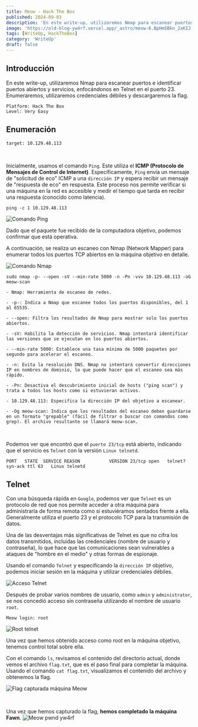 ```yaml
---
title: Meow - Hack The Box
published: 2024-09-03
description: 'En este write-up, utilizaremos Nmap para escanear puertos e identificar puertos abiertos y servicios, enfocándonos en Telnet en el puerto 23. Enumeraremos, utilizaremos credenciales débiles y descargaremos la flag'
image: 'https://old-blog-yw4rf.vercel.app/_astro/meow-6.BpHm5Bkn_2aKIJ.webp'
tags: [WriteUp, HackTheBox]
category: 'WriteUp'
draft: false 
---
```


## Introducción

En este write-up, utilizaremos Nmap para escanear puertos e identificar puertos abiertos y servicios, enfocándonos en Telnet en el puerto 23. Enumeraremos, utilizaremos credenciales débiles y descargaremos la flag.

```
Platform: Hack The Box
Level: Very Easy
```

## Enumeración
```
target: 10.129.48.113  
```
<br>

Inicialmente, usamos el comando `Ping`. Este utiliza el **ICMP (Protocolo de Mensajes de Control de Internet)**. Específicamente, `Ping` envía un mensaje de "solicitud de eco" ICMP a una `dirección IP` y espera recibir un mensaje de "respuesta de eco" en respuesta. Este proceso nos permite verificar si una máquina en la red es accesible y medir el tiempo que tarda en recibir una respuesta (conocido como latencia).

`ping -c 1 10.129.48.113`

![Comando Ping](https://old-blog-yw4rf.vercel.app/_astro/meow-1.DiLmyByw_ZauPr8.webp)

Dado que el paquete fue recibido de la computadora objetivo, podemos confirmar que está operativa.

A continuación, se realiza un escaneo con Nmap (Network Mapper) para enumerar todos los puertos TCP abiertos en la máquina objetivo en detalle.

![Comando Nmap](https://old-blog-yw4rf.vercel.app/_astro/meow-2.BrnQL7Ta_Z23Tv0v.webp)

`sudo nmap -p- --open -sV --min-rate 5000 -n -Pn -vvv 10.129.48.113 -oG meow-scan`


```
- Nmap: Herramienta de escaneo de redes.

- -p-: Indica a Nmap que escanee todos los puertos disponibles, del 1 al 65535.

- --open: Filtra los resultados de Nmap para mostrar solo los puertos abiertos.

- -sV: Habilita la detección de servicios. Nmap intentará identificar las versiones que se ejecutan en los puertos abiertos.

- --min-rate 5000: Establece una tasa mínima de 5000 paquetes por segundo para acelerar el escaneo.

- -n: Evita la resolución DNS. Nmap no intentará convertir direcciones IP en nombres de dominio, lo que puede hacer que el escaneo sea más rápido.

- -Pn: Desactiva el descubrimiento inicial de hosts ("ping scan") y trata a todos los hosts como si estuvieran activos.

- 10.129.48.113: Especifica la dirección IP del objetivo a escanear.

- -Og meow-scan: Indica que los resultados del escaneo deben guardarse en un formato "grepable" (fácil de filtrar o buscar con comandos como grep). El archivo resultante se llamará meow-scan.
```
<br>

Podemos ver que encontró que el `puerto 23/tcp` está abierto, indicando que el servicio es `Telnet` con la versión `Linux telnetd`.

`PORT   STATE  SERVICE REASON           VERSION 23/tcp open   telnet? syn-ack ttl 63   Linux telnetd`

## Telnet

Con una búsqueda rápida en `Google`, podemos ver que `Telnet` es un protocolo de red que nos permite acceder a otra máquina para administrarla de forma remota como si estuviéramos sentados frente a ella. Generalmente utiliza el puerto 23 y el protocolo TCP para la transmisión de datos.

Una de las desventajas más significativas de Telnet es que no cifra los datos transmitidos, incluidas las credenciales (nombre de usuario y contraseña), lo que hace que las comunicaciones sean vulnerables a ataques de "hombre en el medio" y otras formas de espionaje.

Usando el comando `Telnet` y especificando la `dirección IP` objetivo, podemos iniciar sesión en la máquina y utilizar credenciales débiles.

![Acceso Telnet](https://old-blog-yw4rf.vercel.app/_astro/meow-3.B7VrxIpI_241Kx2.webp)

Después de probar varios nombres de usuario, como `admin` y `administrator`, se nos concedió acceso sin contraseña utilizando el nombre de usuario `root`.

`Meow login: root`

![Root telnet](https://old-blog-yw4rf.vercel.app/_astro/meow-4.CKPXuNlI_Z23PiPz.webp)

Una vez que hemos obtenido acceso como root en la máquina objetivo, tenemos control total sobre ella.

Con el comando `ls`, revisamos el contenido del directorio actual, donde vemos el archivo `flag.txt`, que es el paso final para completar la máquina. Usando el comando `cat flag.txt`, visualizamos el contenido del archivo y obtenemos la flag.

![Flag capturada máquina Meow](https://old-blog-yw4rf.vercel.app/_astro/meow-5.3Fo_wjEw_UlXa0.webp)

<br>

Una vez que hemos capturado la flag, **hemos completado la máquina Fawn**.
![Meow pwnd yw4rf](https://old-blog-yw4rf.vercel.app/_astro/meow-7.B07hYUuM_2fgeRo.webp)

<br>
